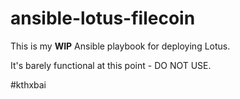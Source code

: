 # ansible-lotus-filecoin

This is my **WIP** Ansible playbook for deploying Lotus.

It's barely functional at this point - DO NOT USE.

#kthxbai
